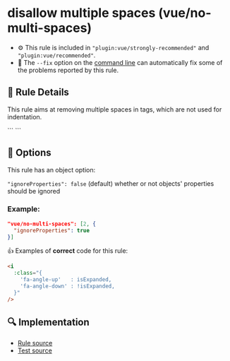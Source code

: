 # disallow multiple spaces (vue/no-multi-spaces)

- :gear: This rule is included in `"plugin:vue/strongly-recommended"` and `"plugin:vue/recommended"`.
- :wrench: The `--fix` option on the [command line](https://eslint.org/docs/user-guide/command-line-interface#fixing-problems) can automatically fix some of the problems reported by this rule.

## :book: Rule Details

This rule aims at removing multiple spaces in tags, which are not used for indentation.

<eslint-code-block :rules="{'vue/no-multi-spaces': ['error']}">
```
<template>
  <!-- ✓ GOOD -->
  <div
    class="foo"
    :style="bar" />

  <!-- ✗ BAD -->
  <div     class="foo"
    :style =  "bar"         />
</template>
```
</eslint-code-block>

## :wrench: Options

This rule has an object option:

`"ignoreProperties": false` (default) whether or not objects' properties should be ignored

### Example:

```json
"vue/no-multi-spaces": [2, {
  "ignoreProperties": true
}]
```

:+1: Examples of **correct** code for this rule:

```html
<i
  :class="{
    'fa-angle-up'   : isExpanded,
    'fa-angle-down' : !isExpanded,
  }"
/>
```

## :mag: Implementation

- [Rule source](https://github.com/vuejs/eslint-plugin-vue/blob/master/lib/rules/no-multi-spaces.js)
- [Test source](https://github.com/vuejs/eslint-plugin-vue/blob/master/tests/lib/rules/no-multi-spaces.js)
